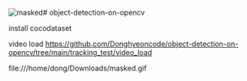 ![masked](https://github.com/Donghyeoncode/object-detection-on-opencv/assets/155282350/c3dea5af-018d-4875-8430-bc3e0d626c80)# object-detection-on-opencv

install cocodataset

video load
https://github.com/Donghyeoncode/object-detection-on-opencv/tree/main/tracking_test/video_load


file:///home/dong/Downloads/masked.gif
